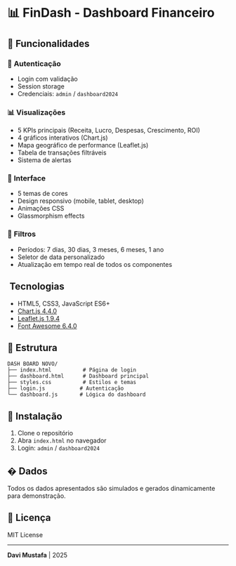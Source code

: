 # 📊 FinDash - Dashboard Financeiro

## 🎯 Funcionalidades

### 🔐 **Autenticação**
- Login com validação
- Session storage
- Credenciais: `admin` / `dashboard2024`

### 📊 **Visualizações**
- 5 KPIs principais (Receita, Lucro, Despesas, Crescimento, ROI)
- 4 gráficos interativos (Chart.js)
- Mapa geográfico de performance (Leaflet.js)
- Tabela de transações filtráveis
- Sistema de alertas

### 🎨 **Interface**
- 5 temas de cores
- Design responsivo (mobile, tablet, desktop)
- Animações CSS
- Glassmorphism effects

### 📅 **Filtros**
- Períodos: 7 dias, 30 dias, 3 meses, 6 meses, 1 ano
- Seletor de data personalizado
- Atualização em tempo real de todos os componentes

## ️ Tecnologias

- HTML5, CSS3, JavaScript ES6+
- [Chart.js 4.4.0](https://www.chartjs.org/)
- [Leaflet.js 1.9.4](https://leafletjs.com/)
- [Font Awesome 6.4.0](https://fontawesome.com/)

## 📁 Estrutura

```
DASH BOARD NOVO/
├── index.html          # Página de login
├── dashboard.html      # Dashboard principal
├── styles.css          # Estilos e temas
├── login.js           # Autenticação
└── dashboard.js       # Lógica do dashboard
```

## 🚀 Instalação

1. Clone o repositório
2. Abra `index.html` no navegador
3. Login: `admin` / `dashboard2024`

## � Dados

Todos os dados apresentados são simulados e gerados dinamicamente para demonstração.

## 📄 Licença

MIT License

---

**Davi Mustafa** | 2025
